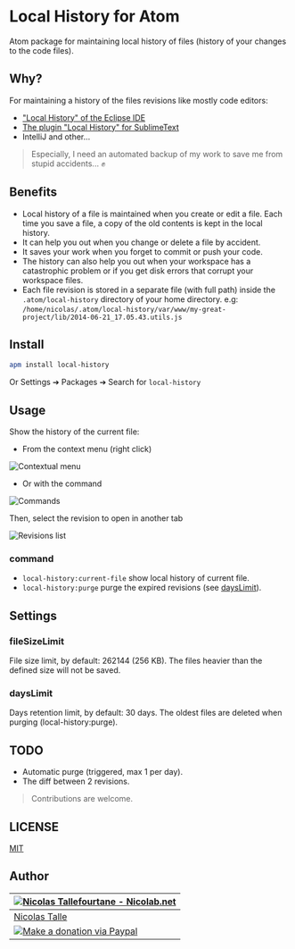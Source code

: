 # Local History for Atom

Atom package for maintaining local history of files (history of your changes to the code files).


## Why?

For maintaining a history of the files revisions like mostly code editors:
  * ["Local History" of the Eclipse IDE](http://help.eclipse.org/juno/index.jsp?topic=%2Forg.eclipse.platform.doc.user%2Freference%2Fref-6a.htm)
  * [The plugin "Local History" for SublimeText](https://github.com/vishr/local-history)
  * IntelliJ and other...

> Especially, I need an automated backup of my work to save me from stupid accidents... :fist:


## Benefits

  * Local history of a file is maintained when you create or edit a file.
    Each time you save a file, a copy of the old contents is kept in the local history.
  * It can help you out when you change or delete a file by accident.
  * It saves your work when you forget to commit or push your code.
  * The history can also help you out when your workspace has a catastrophic problem
    or if you get disk errors that corrupt your workspace files.
  * Each file revision is stored in a separate file (with full path) inside the `.atom/local-history` directory of your home directory.
    e.g: `/home/nicolas/.atom/local-history/var/www/my-great-project/lib/2014-06-21_17.05.43.utils.js`


## Install

```sh
apm install local-history
```
Or Settings ➔ Packages ➔ Search for `local-history`

## Usage

Show the history of the current file:

  * From the context menu (right click)

![Contextual menu](http://i.imgur.com/HNeP768.png)


  * Or with the command

![Commands](http://i.imgur.com/3UAfYHo.png)


Then, select the revision to open in another tab

![Revisions list](http://i.imgur.com/x14qm5n.png)


### command

  * `local-history:current-file` show local history of current file.
  * `local-history:purge` purge the expired revisions (see [daysLimit](#dayslimit)).


## Settings


### fileSizeLimit

File size limit, by default: 262144 (256 KB).
The files heavier than the defined size will not be saved.


### daysLimit

Days retention limit, by default: 30 days.
The oldest files are deleted when purging (local-history:purge).


## TODO

  * Automatic purge (triggered, max 1 per day).
  * The diff between 2 revisions.

> Contributions are welcome.


## LICENSE

[MIT](https://github.com/Nicolab/atom-local-history/blob/master/LICENSE.md)


## Author

| [![Nicolas Tallefourtane - Nicolab.net](http://www.gravatar.com/avatar/d7dd0f4769f3aa48a3ecb308f0b457fc?s=64)](http://nicolab.net) |
|---|
| [Nicolas Talle](http://nicolab.net) |
| [![Make a donation via Paypal](https://www.paypalobjects.com/en_US/i/btn/btn_donate_SM.gif)](https://www.paypal.com/cgi-bin/webscr?cmd=_s-xclick&hosted_button_id=PGRH4ZXP36GUC) |
